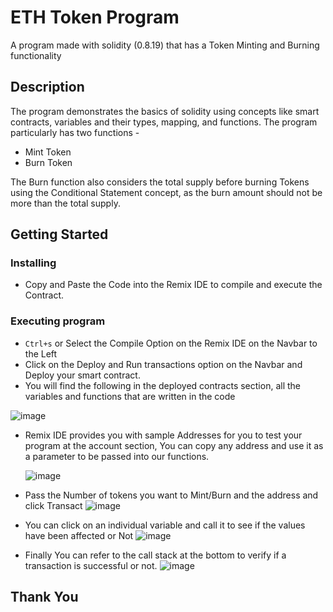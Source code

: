 # ETH Token Program

A program made with solidity (0.8.19) that has a Token Minting and Burning functionality

## Description

The program demonstrates the basics of solidity using concepts like smart contracts, variables and their types, mapping, and functions. The program particularly has two functions -
  - Mint Token
  - Burn Token

The Burn function also considers the total supply before burning Tokens using the Conditional Statement concept, as the burn amount should not be more than the total supply.

## Getting Started

### Installing

* Copy and Paste the Code into the Remix IDE to compile and execute the Contract.

### Executing program

* ```Ctrl+s``` or Select the Compile Option on the Remix IDE on the Navbar to the Left
* Click on the Deploy and Run transactions option on the Navbar and Deploy your smart contract.
* You will find the following in the deployed contracts section, all the variables and functions that are written in the code

![image](https://github.com/Sidkjr/ETH-Proof-Beginner-TokenProgram/assets/40859683/576fdb06-48cb-463b-81fc-171579acaf96)


* Remix IDE provides you with sample Addresses for you to test your program at the account section, You can copy any address and use it as a parameter to be passed into our functions.
  
  ![image](https://github.com/Sidkjr/ETH-Proof-Beginner-TokenProgram/assets/40859683/f7849e7b-46fe-4f83-84fc-6f3a1a4760a5)
  
* Pass the Number of tokens you want to Mint/Burn and the address and click Transact
  ![image](https://github.com/Sidkjr/ETH-Proof-Beginner-TokenProgram/assets/40859683/bd13ab18-a1c8-4806-af9a-dd70a2ac92b0)

* You can click on an individual variable and call it to see if the values have been affected or Not
  ![image](https://github.com/Sidkjr/ETH-Proof-Beginner-TokenProgram/assets/40859683/aa0ee1f2-8295-4b4f-803a-db46b28f3233)

* Finally You can refer to the call stack at the bottom to verify if a transaction is successful or not.
  ![image](https://github.com/Sidkjr/ETH-Proof-Beginner-TokenProgram/assets/40859683/8c57cfa5-2967-46da-9dec-a3daf70ad258)

## Thank You
